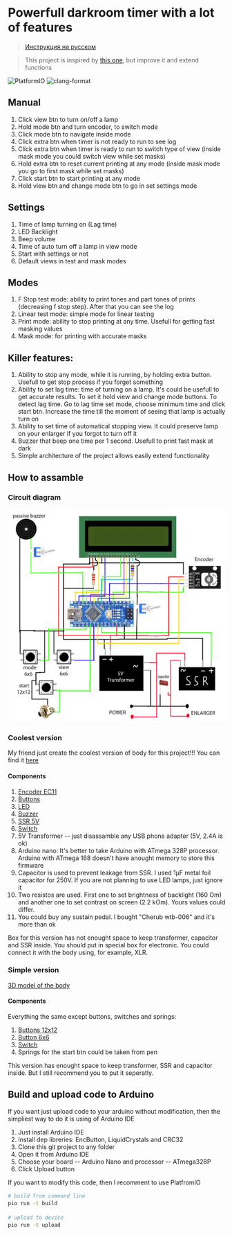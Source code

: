 # Powerfull darkroom timer with a lot of features

> [Инструкция на русском](./README_RU.md)

> This project is inspired by [this one](https://github.com/nikonov1101/kafstop-timer), but improve it and extend functions

![PlatformIO](https://github.com/lo1ol/DarkroomTimer/actions/workflows/platform-io.yml/badge.svg)
![clang-format](https://github.com/lo1ol/DarkroomTimer/actions/workflows/clang-format.yml/badge.svg)

## Manual

1. Click view btn to turn on/off a lamp
2. Hold mode btn and turn encoder, to switch mode
3. Click mode btn to navigate inside mode
4. Click extra btn when timer is not ready to run to see log
5. Click extra btn when timer is ready to run to switch type of view (inside mask mode you could switch view while set masks)
6. Hold extra btn to reset current printing at any mode (inside mask mode you go to first mask while set masks)
7. Click start btn to start printing at any mode
8. Hold view btn and change mode btn to go in set settings mode

## Settings

1. Time of lamp turning on (Lag time)
2. LED Backlight
3. Beep volume
4. Time of auto turn off a lamp in view mode
5. Start with settings or not
6. Default views in test and mask modes

## Modes

1. F Stop test mode: ability to print tones and part tones of prints (decreasing f stop step). After that you can see the log
2. Linear test mode: simple mode for linear testing
3. Print mode: ability to stop printing at any time. Usefull for getting fast masking values
4. Mask mode: for printing with accurate masks

## Killer features:

1. Ability to stop any mode, while it is running, by holding extra button. Usefull to get stop process if you forget something
2. Ability to set lag time: time of turning on a lamp. It's could be usefull to get accurate results. To set it hold view and change mode buttons. To detect lag time. Go to lag time set mode, choose minimum time and click start btn. Increase the time till the moment of seeing that lamp is actually turn on
3. Ability to set time of automatical stopping view. It could preserve lamp on your enlarger if you forgot to turn off it
4. Buzzer that beep one time per 1 second. Usefull to print fast mask at dark
5. Simple architecture of the project allows easily extend functionality

## How to assamble


### Circuit diagram

![Circuit](./Circuit.jpg)

### Coolest version

My friend just create the coolest version of body for this project!!! You can find it [here](https://www.thingiverse.com/thing:6683466)

#### Components

1. [Encoder EC11](https://sl.aliexpress.ru/p?key=1wDHs4W)
2. [Buttons](https://sl.aliexpress.ru/p?key=SoBfsmF)
3. [LED](https://sl.aliexpress.ru/p?key=tgDHsiN)
4. [Buzzer](https://sl.aliexpress.ru/p?key=XcDHsAE)
5. [SSR 5V](https://sl.aliexpress.ru/p?key=AWDHsN6)
6. [Switch](https://sl.aliexpress.ru/p?key=f3PfsRC)
7. 5V Transformer -- just disassamble any USB phone adapter (5V, 2.4A is ok)
8. Arduino nano: It's better to take Arduino with ATmega 328P processor. Arduino with ATmega 168 doesn't have anought memory to store this firmware
9. Capacitor is used to prevent leakage from SSR. I used 1μF metal foil capacitor for 250V. If you are not planning to use LED lamps, just ignore it
10. Two resistos are used. First one to set brightness of backlight (160 Om) and another one to set contrast on screen (2.2 kOm). Yours values could differ.
11. You could buy any sustain pedal. I bought "Cherub wtb-006" and it's more than ok

Box for this version has not enought space to keep transformer, capacitor and SSR inside. You should put in special box for electronic. You could connect it with the body using, for example, XLR.

### Simple version

[3D model of the body](./TimerBox.stl)

#### Components

Everything the same except buttons, switches and springs:

1. [Buttons 12x12](https://sl.aliexpress.ru/p?key=8sDHsMU)
2. [Button 6x6](https://sl.aliexpress.ru/p?key=TiDHsci)
3. [Switch](https://sl.aliexpress.ru/p?key=7LDHstq)
4. Springs for the start btn could be taken from pen

This version has enought space to keep transformer, SSR and capacitor inside. But I still recommend you to put it seperatly.

## Build and upload code to Arduino

If you want just upload code to your arduino without modification, then the simpliest way to do it is using of Arduino IDE
1. Just install Arduino IDE
2. Install dep libreries: EncButton, LiquidCrystals and CRC32
3. Clone this git project to any folder
4. Open it from Arduino IDE
5. Choose your board -- Arduino Nano and processor -- ATmega328P
6. Click Upload button

If you want to modify this code, then I recomment to use PlatfromIO

```bash
# build from command line
pio run -t build

# upload to device
pio run -t upload
```
